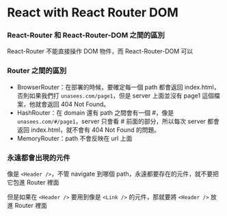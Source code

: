 # React with React Router DOM

### React-Router 和 React-Router-DOM 之間的區別

React-Router 不能直接操作 DOM 物件，而 React-Router-DOM 可以

### Router 之間的區別

+ BrowserRouter：在部署的時候，要確定每一個 path 都會返回 index.html，否則如果我們打 `unasees.com/page1`，但是 server 上面並沒有 page1 這個檔案，他就會返回 404 Not Found。
+ HashRouter：在 domain 還有 path 之間會有一個 #，像是 `unasees.com/#/page1`，server 只會看 # 前面的部分，所以每次 server 都會返回 index.html，就不會有 404 Not Found 的問題。
+ MemoryRouter：path 不會反映在 url 上面

### 永遠都會出現的元件

像是 `<Header />`，不管 navigate 到哪個 path，永遠都要存在的元件，就不要把它包進 Router 裡面

但是如果在 `<Header />` 要用到像是 `<Link />` 的元件，那就要將 `<Header />` 放進 Router 裡面